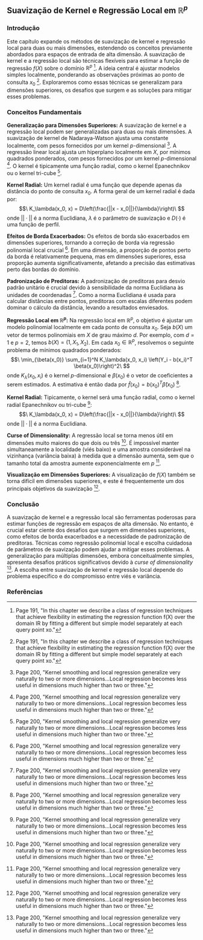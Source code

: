 ## Suavização de Kernel e Regressão Local em $\mathbb{R}^p$

### Introdução
Este capítulo expande os métodos de suavização de kernel e regressão local para duas ou mais dimensões, estendendo os conceitos previamente abordados para espaços de entrada de alta dimensão. A suavização de kernel e a regressão local são técnicas flexíveis para estimar a função de regressão $f(X)$ sobre o domínio $\mathbb{R}^p$ [^1]. A ideia central é ajustar modelos simples localmente, ponderando as observações próximas ao ponto de consulta $x_0$ [^1]. Exploraremos como essas técnicas se generalizam para dimensões superiores, os desafios que surgem e as soluções para mitigar esses problemas.

### Conceitos Fundamentais

**Generalização para Dimensões Superiores:** A suavização de kernel e a regressão local podem ser generalizadas para duas ou mais dimensões. A suavização de kernel de Nadaraya-Watson ajusta uma constante localmente, com pesos fornecidos por um kernel *p*-dimensional [^200]. A regressão linear local ajusta um hiperplano localmente em *X*, por mínimos quadrados ponderados, com pesos fornecidos por um kernel *p*-dimensional [^200]. O kernel é tipicamente uma função radial, como o kernel Epanechnikov ou o kernel tri-cube [^200].

**Kernel Radial:** Um kernel radial é uma função que depende apenas da distância do ponto de consulta $x_0$. A forma geral de um kernel radial é dada por:
$$\
K_\lambda(x_0, x) = D\left(\frac{||x - x_0||}{\lambda}\right)\
$$
onde $|| \cdot ||$ é a norma Euclidiana, $\lambda$ é o parâmetro de suavização e $D(\cdot)$ é uma função de perfil.

**Efeitos de Borda Exacerbados:** Os efeitos de borda são exacerbados em dimensões superiores, tornando a correção de borda via regressão polinomial local crucial [^200]. Em uma dimensão, a proporção de pontos perto da borda é relativamente pequena, mas em dimensões superiores, essa proporção aumenta significativamente, afetando a precisão das estimativas perto das bordas do domínio.

**Padronização de Preditoras:** A padronização de preditoras para desvio padrão unitário é crucial devido à sensibilidade da norma Euclidiana às unidades de coordenadas [^200]. Como a norma Euclidiana é usada para calcular distâncias entre pontos, preditoras com escalas diferentes podem dominar o cálculo da distância, levando a resultados enviesados.

**Regressão Local em $\mathbb{R}^p$:** Na regressão local em $\mathbb{R}^p$, o objetivo é ajustar um modelo polinomial localmente em cada ponto de consulta $x_0$. Seja $b(X)$ um vetor de termos polinomiais em $X$ de grau máximo $d$. Por exemplo, com $d = 1$ e $p = 2$, temos $b(X) = (1, X_1, X_2)$. Em cada $x_0 \in \mathbb{R}^p$, resolvemos o seguinte problema de mínimos quadrados ponderados:
$$\
\min_{\beta(x_0)} \sum_{i=1}^N K_\lambda(x_0, x_i) \left(Y_i - b(x_i)^T \beta(x_0)\right)^2\
$$
onde $K_\lambda(x_0, x_i)$ é o kernel *p*-dimensional e $\beta(x_0)$ é o vetor de coeficientes a serem estimados. A estimativa é então dada por $\hat{f}(x_0) = b(x_0)^T \hat{\beta}(x_0)$ [^200].

**Kernel Radial:** Tipicamente, o kernel será uma função radial, como o kernel radial Epanechnikov ou tri-cube [^200]:
$$\
K_\lambda(x_0, x) = D\left(\frac{||x - x_0||}{\lambda}\right)\
$$
onde $|| \cdot ||$ é a norma Euclidiana.

**Curse of Dimensionality:** A regressão local se torna menos útil em dimensões muito maiores do que dois ou três [^200]. É impossível manter simultaneamente a localidade (viés baixo) e uma amostra considerável na vizinhança (variância baixa) à medida que a dimensão aumenta, sem que o tamanho total da amostra aumente exponencialmente em *p* [^200].

**Visualização em Dimensões Superiores:** A visualização de $f(X)$ também se torna difícil em dimensões superiores, e este é frequentemente um dos principais objetivos da suavização [^200].

### Conclusão

A suavização de kernel e a regressão local são ferramentas poderosas para estimar funções de regressão em espaços de alta dimensão. No entanto, é crucial estar ciente dos desafios que surgem em dimensões superiores, como efeitos de borda exacerbados e a necessidade de padronização de preditoras. Técnicas como regressão polinomial local e escolha cuidadosa de parâmetros de suavização podem ajudar a mitigar esses problemas. A generalização para múltiplas dimensões, embora conceitualmente simples, apresenta desafios práticos significativos devido à *curse of dimensionality* [^200]. A escolha entre suavização de kernel e regressão local depende do problema específico e do compromisso entre viés e variância.

### Referências
[^1]: Page 191, "In this chapter we describe a class of regression techniques that achieve flexibility in estimating the regression function f(X) over the domain IR by fitting a different but simple model separately at each query point xo."
[^200]: Page 200, "Kernel smoothing and local regression generalize very naturally to two or more dimensions...Local regression becomes less useful in dimensions much higher than two or three."
<!-- END -->